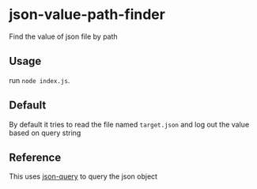 # json-value-path-finder
Find the value of json file by path

## Usage

run `node index.js`.

## Default

By default it tries to read the file named `target.json` and log out the value based on query string

## Reference

This uses [json-query](https://github.com/mmckegg/json-query) to query the json object